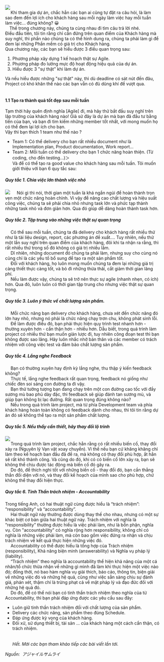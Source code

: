 ![](https://images.viblo.asia/646c3015-6e05-4730-ba4c-63876982c039.png)
<br>&emsp; Khi tham gia dự án, chắc hẳn các bạn ai cũng tự đặt ra câu hỏi,  là làm sao đem đến lợi ích cho khách hàng sau mỗi ngày làm việc hay mỗi tuần làm việc... đúng không? :grinning: <br>
&emsp;Thế trong chương này, chúng ta cùng nhau đi tìm câu trả lời nhé.<br>
Điều đầu tiên, tôi tin rằng chỉ cần đứng trên quan điểm của Khách hàng mà suy nghĩ, thì phần nào chúng ta có thể hình dung ra, chúng ta phải làm gì để đem lại những Phần mềm có giá trị cho Khách hàng.<br>
Qua chương này, các bạn sẽ hiểu được 3 điều quan trọng sau:
1.  Phương pháp xây dựng 1 kế hoạch thật sự Agile.
2.  Phương pháp đo lường mực độ hoạt động hiệu quả của dự án.
3.  Hiểu được 3 "sự thật" khi làm dự án.<br>

Và nếu hiểu được những "sự thật" này, thì dù deadline có sát nút đến đâu, Project có khó khăn thế nào các bạn vẫn có đủ dũng khí để vượt qua.<br><br>

#### 1.1 Tạo ra thành quả tốt đẹp sau mỗi tuần<br>
Tạm thời hãy quên định nghĩa [Agile] đi, mà hãy thử bắt đầu suy nghĩ trên lập trường của khách hàng nào! Giả sử đây là dự án mà bạn đã đầu tư bằng tiền của bạn, và bạn đi tìm kiếm những member tốt nhất, với mong muốn họ có thể đem lại lợi ích cho bạn.<br>
Vậy thì bạn thích 1 team như thế nào ?<br>
* Team 1: Có thể delivery cho bạn rất nhiều document như là Implementation plan, Product documentation, Work report...
* Team 2: Mỗi tuần có thể delivery cho bạn 1 chức năng hoàn thiện. (Từ coding, cho đến testing...)＞<br>
Và để có thể tạo ra good value cho khách hàng sau mỗi tuần. Tôi muốn giới thiệu với bạn 6 quy tắc sau:<br>

 ##### Quy tắc 1. Chia việc lớn thành việc nhỏ
 ![](https://images.viblo.asia/42298fb3-c69e-44f2-9c9b-1c4e7629af9e.png)
 &emsp; Nói gì thì nói, thời gian một tuần là khá ngắn ngủi để hoàn thành trọn vẹn một chức năng hoàn chỉnh.
 Vì vậy để nâng cao chất lượng và hiệu suất công việc, chúng ta sẽ phải chia nhỏ nhưng task lớn và phức tạp thành những task nhỏ và đơn giản hơn. Qua đó giúp dễ dàng hoàn thành task hơn.
  ##### Quy tắc 2. Tập trung vào những việc thật sự quan trọng
 &emsp; Có thể sau mỗi tuần, chúng ta đã delivery cho khách hàng rất nhiều thứ như là tài liệu design, report, các phương án đề xuất.... Tuy nhiên, nếu thử một lần suy nghĩ trên quan điểm của khách hàng, đôi khi ta nhận ra rằng, thì rất nhiều thứ trong số đó không có giá trị nhiều lắm. <br>
 &emsp; Dĩ nhiên, những document đó chúng ta phải làm, nhưng suy cho cùng nó cũng chỉ là các yếu tố bổ sung để tạo ra một sản phẩm tốt.<br>
&emsp; Đối với khách hàng, họ luôn mong muốn chúng ta đem lại những giá trị càng thiết thực càng tốt, và bỏ đi những thừa thãi, cắt giảm thời gian lãng phí.
<br>&emsp; 
Nếu làm được vậy, chúng ta sẽ trở nên thực sự agile (nhanh nhẹn, có ích) hơn. Qua đó, luôn luôn có thời gian tập trung cho nhưng việc thật sự quan trọng.

##### Quy tắc 3. Luôn ý thức về chất lượng sản phẩm.
&emsp; 
Mỗi chức năng bạn delivery cho khách hàng, chưa xét đến chức năng đó lớn hay nhỏ, nhưng nó phải là chức năng chạy trơn chu, không phát sinh lỗi.
<br>&emsp; 
Để làm được điều đó, bạn phải thực hiện quy trình test nhanh hơn - thường xuyên hơn - cẩn thận hơn  - nhiều hơn.
Dẫu biết, trong quá trình làm project có nhiều thứ bạn muốn giản lược đi, tuy nhiên công đoạn test thì bạn không được sao lãng. Hãy luôn nhắc nhở bản thân và các member có trách nhiệm với công việc test và đảm bảo chất lượng sản phẩm.
##### Quy tắc 4. Lắng nghe Feedback
&emsp; Bạn có thường xuyên hay định kỳ lắng nghe, thu thập ý kiến feedback không?
<br>&emsp; Thực tế, lắng nghe feedback rất quan trọng, feedback nó giống như chiếc đèn soi sáng con đường ta đi vậy.
<br>&emsp; Bạn thử tưởng tượng bạn đang chạy trên một con đường cao tốc với đầy sương mù bao phủ dày đặc, thì feedback sẽ giúp đánh tan sương mù, và giúp bạn không bị lạc đường. Rất quan trọng đúng không nào?
<br>&emsp; Nếu trong quá trình làm project, mà từ phía Development team và phía khách hàng hoàn toàn không có feedback dành cho nhau, thì tôi tin rằng dự án đó sẽ không thể tạo ra một sản phẩm chất lượng.
##### Quy tắc 5. Nếu thấy cần thiết, hãy thay đổi lộ trình
![](https://images.viblo.asia/c81a7ad2-75a3-4efb-b8c8-0b6afee5b007.png)
<br>&emsp; 
Trong quá trình làm project, chắc hẳn rằng có rất nhiều biến cố, thay đổi xảy ra (Nguyên lý Vạn vật xoay chuyển). Vì thế nếu bạn cứ khăng khăng chỉ làm theo kế hoạch ban đầu đã đề ra, mà không có thay đổi phù hợp, ắt hẳn sẽ rất khó thành công. Và cũng do đó, khi có có biến cố lớn xảy ra, bạn sẽ không thể chịu được tác động mà biến cố đó gây ra.
<br>&emsp; 
Do đó, để thích nghi tốt với những biến cố - thay đổi đó, bạn cần thẳng thắn đối diện với nó, và thay đổi kế hoạch của mình sao cho phù hợp, chứ không thể thay đổi hiện thực.
##### Quy tắc 6. Tinh Thần trách nhiệm - Accountability
Trong tiếng Anh, có hai thuật ngữ cùng được hiểu là “trách nhiệm”: “responsibility” và “accountability”. 
<br>&emsp; Hai thuật ngữ này thường được dùng thay thế cho nhau, nhưng có một sự khác biệt cơ bản giữa hai thuật ngữ này. Trách nhiệm với nghĩa là “responsibility” thường được hiểu là việc phải làm, như là bổn phận, nghĩa vụ. Còn "accountability" có nghĩa rộng hơn responsibility, không chỉ có nghĩa là những việc phải làm, mà còn bao gồm việc đứng ra nhận và chịu trách nhiệm về kết quả thực hiện những việc đó. 
<br>&emsp; Accountability có thể được hiểu là tổng hợp của Trách nhiệm (responsibility), Khả năng biện minh (answerability) và Nghĩa vụ pháp lý (liability). 
<br>&emsp; “Trách nhiệm” theo nghĩa là accountability thể hiện khả năng của một cá nhân/tổ chức thừa nhận về những gì mình đã làm khi thực hiện một việc nào đó; đồng thời, nó bao hàm nghĩa vụ giải thích, báo cáo, thông tin, biện giải về những việc đó và những hệ quả, cũng như việc sẵn sàng chịu sự đánh giá, phán xét, thậm chí là trừng phạt cả về mặt pháp lý và đạo đức đối với những hệ quả đó.
<br>&emsp;  Do đó, để có thể nói bạn có tinh thần trách nhiệm theo nghĩa của từ Accountability, thì bạn phải đáp ứng được các yêu cầu sau đây:
* Luôn giữ tinh thần trách nhiệm đối với chất lượng của sản phẩm.
* Delivery các chức năng, sản phẩm theo đúng Schedule.
* Đáp ứng được kỳ vọng của khách hàng.
* Đối xử, sử dụng thiết bị, tài sản ... của khách hàng một cách cẩn thận, có trách nhiệm.
<br><br><br>
*Hết. Mời các bạn tham khảo tiếp các bài viết lần tới.*

*Nguồn:  アジャイルサムライ*